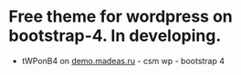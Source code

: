 # Free theme for wordpress on bootstrap-4. In developing.

* tWPonB4 on <a href="http://demo.madeas.ru/" title="">demo.madeas.ru</a> - csm wp - bootstrap 4
